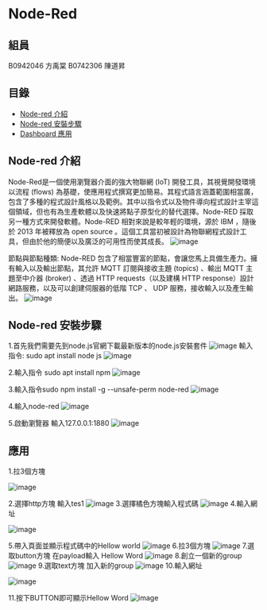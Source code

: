 Node-Red
===
## 組員
B0942046 方禹棠
B0742306 陳道昇

## 目錄

* [Node-red 介紹](https://github.com/YTomFang/Node-Red-/edit/main/README.md#node-red-%E4%BB%8B%E7%B4%B9)
* [Node-red 安裝步驟](https://github.com/YTomFang/Node-Red-/edit/main/README.md#node-red-%E5%AE%89%E8%A3%9D%E6%AD%A5%E9%A9%9F)
* [Dashboard 應用](https://github.com/YTomFang/Node-Red-/edit/main/README.md#%E6%87%89%E7%94%A8)

## Node-red 介紹
Node-Red是一個使用瀏覽器介面的強大物聯網 (IoT) 開發工具，其視覺開發環境以流程 (flows) 為基礎，使應用程式撰寫更加簡易。其程式語言涵蓋範圍相當廣，包含了多種的程式設計風格以及範例。其中以指令式以及物件導向程式設計主宰這個領域，但也有為生產軟體以及快速將點子原型化的替代選擇。Node-RED 採取另一種方式來開發軟體。Node-RED 相對來說是較年輕的環境，源於 IBM ，隨後於 2013 年被釋放為 open source 。這個工具當初被設計為物聯網程式設計工具，但由於他的簡便以及廣泛的可用性而使其成長。
![image](https://user-images.githubusercontent.com/106374301/172999059-69877207-ff40-4165-82c6-fb809eb23555.png)

節點與節點種類:
Node-RED 包含了相當豐富的節點，會讓您馬上具備生產力。擁有輸入以及輸出節點，其允許 MQTT 訂閱與接收主題 (topics) 、輸出 MQTT 主題至中介器 (broker) 、透過 HTTP requests（以及建構 HTTP response）設計網路服務，以及可以創建伺服器的低階 TCP 、 UDP 服務，接收輸入以及產生輸出。
![image](https://user-images.githubusercontent.com/106374301/172999569-fc34e37c-e9da-4be7-93b7-ff9c74d32601.png)
## Node-red 安裝步驟
1.首先我們需要先到node.js官網下載最新版本的node.js安裝套件
![image](https://user-images.githubusercontent.com/106374301/172999863-8eaa8c65-98ed-43c8-8b3a-eac16f0b1866.png)
 輸入指令: sudo apt install node js 
 ![image](https://user-images.githubusercontent.com/106374301/174231937-80346e75-1ff9-421b-b100-adff0f1f8981.png)

2.輸入指令 sudo apt install npm
![image](https://user-images.githubusercontent.com/106374301/173000035-6a2b1741-51a1-4b63-bb87-afffe105f34a.png)

3.輸入指令sudo npm install -g --unsafe-perm node-red
![image](https://user-images.githubusercontent.com/106374301/173000244-94c6e5ab-3ce7-4760-ae88-78bba2eea7d6.png)

4.輸入node-red
![image](https://user-images.githubusercontent.com/106374301/173000316-59e94571-0427-4093-b3d0-dfe90767d918.png)

5.啟動瀏覽器 輸入127.0.0.1:1880
![image](https://user-images.githubusercontent.com/106374301/173000391-db4a410b-dcc8-4fa0-b89b-52e5d413a7ae.png)

## 應用

1.拉3個方塊

![image](https://user-images.githubusercontent.com/106374301/174235022-a7317fb2-aa01-46d9-831d-d1fb2451d83e.png)

2.選擇http方塊 輸入tes1
![image](https://user-images.githubusercontent.com/106374301/174234257-f6dc68fb-625e-424a-b954-f77136661f3b.png)
3.選擇橘色方塊輸入程式碼
![image](https://user-images.githubusercontent.com/106374301/174234302-95b6aaab-e4f7-4a44-a699-797e3b25a426.png)
4.輸入網址

![image](https://user-images.githubusercontent.com/106374301/174234344-993776b1-3c5f-43dd-8723-09ae26d1b2e5.png)

5.帶入頁面並顯示程式碼中的Hellow world
![image](https://user-images.githubusercontent.com/106374301/174234361-15cd65dc-d468-48c4-a09c-6f4904b3db6c.png)
6.拉3個方塊
![image](https://user-images.githubusercontent.com/106374301/174234396-3cf61b96-373e-4580-9596-eddb1b0e4879.png)
7.選取button方塊 在payload輸入 Hellow Word
![image](https://user-images.githubusercontent.com/106374301/174234414-07b57f25-b866-4784-9a0e-1010d5845912.png)
8.創立一個新的group
![image](https://user-images.githubusercontent.com/106374301/174234431-76c767a1-c48d-4b2a-afc4-cd2e73dd76e2.png)
9.選取text方塊 加入新的group
![image](https://user-images.githubusercontent.com/106374301/174234462-3c351159-04b7-4047-acaf-496ec2259db3.png)
10.輸入網址

![image](https://user-images.githubusercontent.com/106374301/174234475-803ee4d4-6ede-4aab-b7ad-a1ed0bf20ae7.png)

11.按下BUTTON即可顯示Hellow Word
![image](https://user-images.githubusercontent.com/106374301/174234484-89c98e51-fe73-4cdf-8eb2-9271b251685a.png)

















